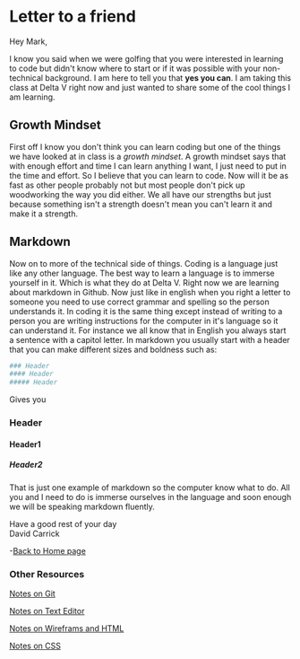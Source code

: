 # Letter to a friend

Hey Mark,

I know you said when we were golfing that you were interested in learning to code but didn't know where to start or if it was possible with your non-technical background. I am here to tell you that **yes you can**. I am taking this class at Delta V right now and just wanted to share some of the cool things I am learning.  

## Growth Mindset

First off I know you don't think you can learn coding but one of the things we have looked at  in class is a *growth mindset*. A growth mindset says that with enough effort and time I can learn anything I want, I just need to put in the time and effort. So I believe that you can learn to code. Now will it be as fast as other people probably not but most people don't pick up woodworking the way you did either. We all have our strengths but just because something isn't a strength doesn't mean you can't learn it and make it a strength.  

## Markdown  

Now on to more of the technical side of things. Coding is a language just like any other language. The best way to learn a language is to immerse yourself in it. Which is what they do at Delta V. Right now we are learning about markdown in Github. Now just like in english when you right a letter to someone you need to use correct grammar and spelling so the person understands it. In coding it is the same thing except instead of writing to a person you are writing instructions for the computer in it's language so it can understand it. For instance we all know that in English you always start a sentence with a capitol letter. In markdown you usually start with a header that you can make different sizes and boldness such as:

```bash
### Header
#### Header
##### Header
```

Gives you  

### Header

#### Header1

##### Header2

That is just one example of markdown so the computer know what to do. All you and I need to do is immerse ourselves in the language and soon enough we will be speaking markdown fluently.  

Have a good rest of your day  
David Carrick

-[Back to Home page](/README.md)

### Other Resources

[Notes on Git](/GitNotes.md)

[Notes on Text Editor](/TextEditorCommand.md)

[Notes on Wireframs and HTML](/WireframeHTML.md)

[Notes on CSS](/CSSnotes.md)
